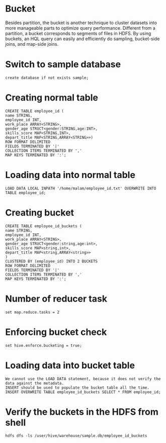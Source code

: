 
# Bucket
  
  Besides partition, the bucket is another technique to cluster datasets into more manageable parts to optimize query performance.
  Different from a partition, a bucket corresponds to segments of files in HDFS.
  By using buckets, an HQL query can easily and efficiently do sampling, bucket-side joins, and map-side joins.

# Switch to sample database
	create database if not exists sample;

#	Creating normal table

	CREATE TABLE employee_id (
	name STRING,
	employee_id INT,
	work_place ARRAY<STRING>,
	gender_age STRUCT<gender:STRING,age:INT>,
	skills_score MAP<STRING,INT>,
	depart_title MAP<STRING,ARRAY<STRING>>)
	ROW FORMAT DELIMITED
	FIELDS TERMINATED BY '|'
	COLLECTION ITEMS TERMINATED BY ','
	MAP KEYS TERMINATED BY ':';

# Loading data into normal table
	
	LOAD DATA LOCAL INPATH '/home/malam/employee_id.txt' OVERWRITE INTO TABLE employee_id;
	
#	Creating bucket
	
	CREATE TABLE employee_id_buckets (
	name STRING,
	employee_id INT,
	work_place ARRAY<STRING>,
	gender_age STRUCT<gender:string,age:int>,
	skills_score MAP<string,int>,
	depart_title MAP<string,ARRAY<string>>
	)
	CLUSTERED BY (employee_id) INTO 2 BUCKETS
	ROW FORMAT DELIMITED
	FIELDS TERMINATED BY '|'
	COLLECTION ITEMS TERMINATED BY ','
	MAP KEYS TERMINATED BY ':';
	

#	Number of reducer task
	set map.reduce.tasks = 2

#	Enforcing bucket check
	set hive.enforce.bucketing = true;

# Loading data into bucket table

	We cannot use the LOAD DATA statement, because it does not verify the data against the metadata.
	INSERT should be used to populate the bucket table all the time.
	INSERT OVERWRITE TABLE employee_id_buckets SELECT * FROM employee_id;

# Verify the buckets in the HDFS from shell
	hdfs dfs -ls /user/hive/warehouse/sample.db/employee_id_buckets
	
	


